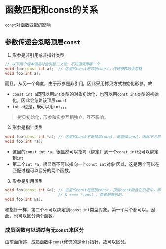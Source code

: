 # 函数匹配和const的关系

`const`对函数匹配的影响
## 参数传递会忽略顶层`const`
1. 形参是非引用或非指针类型
```c++
// 以下两个版本调用时会引起二义性，不知道调用哪一个
void foo(const int a);  // 这里的const是顶层const，传递参数时会忽略
void foo(int a);
```
而且，从另一个角度，由于形参是非引用，因此采用拷贝方式初始化形参。故
- `const int a`既可以用`int`类型的对象初始化，也可以用`const int`类型的初始化，因此会忽略该顶层`const`
- `int a`也是，既可以用`int`。。。

> 拷贝初始化，形参和实参互相独立，互不影响。

2. 形参是指针类型
```c++
void foo(const int *a); // 这里的const不是顶层const，是底层const，因此不会忽略
void foo(int *a);
```
- 这里的`const int *a`，很显然可以指向（绑定）到一个`const int`也可以绑定到`int`
- 第二个`int *a`，很显然不可以指向一个`const int`对象
因此，这是两个可以在匹配过程可以区分的两个函数。

3. 形参是引用类型
```c++
void foo(const int &a); // 这里的const是底层const，顶层const隐含在引用中，即引用可以看成一个指针常量
                        // & ==== *const ，两者是等价的。
void foo(int &a);
```
和指针一样，第二个不可以绑定到`const int`类型对象。第一个两个都可以。因此，也可以区分两个函数。

### 成员函数可以通过有无`const`来区分

由前面所述，成员函数中`const`修饰的是`this`指针，故可以区分。

